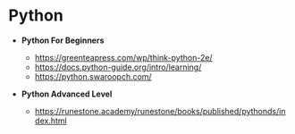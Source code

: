 # Python

- **Python For Beginners**
  - https://greenteapress.com/wp/think-python-2e/
  - https://docs.python-guide.org/intro/learning/
  - https://python.swaroopch.com/

- **Python Advanced Level**
  - https://runestone.academy/runestone/books/published/pythonds/index.html

